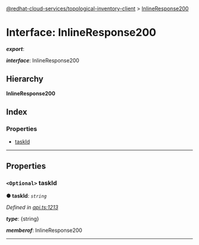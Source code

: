 [@redhat-cloud-services/topological-inventory-client](../README.md) > [InlineResponse200](../interfaces/inlineresponse200.md)

# Interface: InlineResponse200

*__export__*: 

*__interface__*: InlineResponse200

## Hierarchy

**InlineResponse200**

## Index

### Properties

* [taskId](inlineresponse200.md#taskid)

---

## Properties

<a id="taskid"></a>

### `<Optional>` taskId

**● taskId**: *`string`*

*Defined in [api.ts:1213](https://github.com/RedHatInsights/javascript-clients/blob/master/packages/topological-inventory/api.ts#L1213)*

*__type__*: {string}

*__memberof__*: InlineResponse200

___

